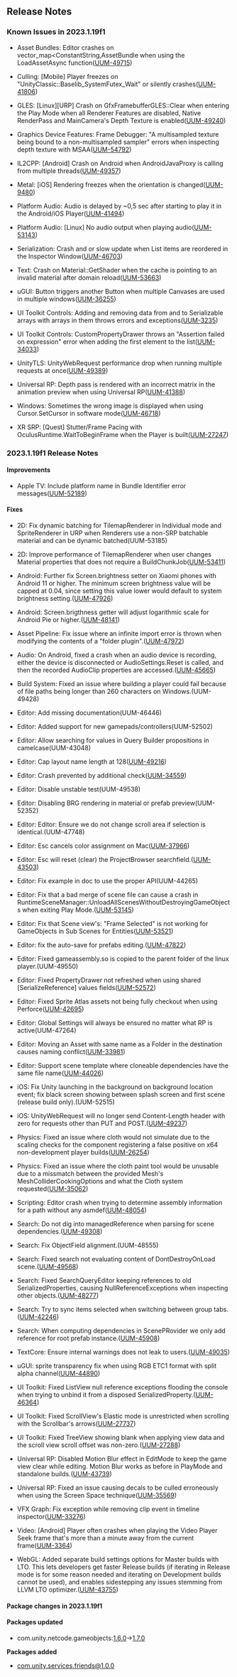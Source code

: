 ## Release Notes

### Known Issues in 2023.1.19f1

-   Asset Bundles: Editor crashes on vector_map\<ConstantString,AssetBundle when using the LoadAssetAsync function([UUM-49715](https://issuetracker.unity3d.com/issues/editor-crashes-on-vector-map-constantstring-assetbundle-when-using-the-loadassetasync-function))

-   Culling: \[Mobile\] Player freezes on \"UnityClassic::Baselib_SystemFutex_Wait\" or silently crashes([UUM-41806](https://issuetracker.unity3d.com/issues/android-player-freezes-on-unityclassic-baselib-systemfutex-wait-or-silently-crashes))

-   GLES: \[Linux\]\[URP\] Crash on GfxFramebufferGLES::Clear when entering the Play Mode when all Renderer Features are disabled, Native RenderPass and MainCamera\'s Depth Texture is enabled([UUM-49240](https://issuetracker.unity3d.com/issues/linux-urp-crash-on-gfxframebuffergles-clear-when-entering-the-play-mode-when-all-renderer-features-are-disabled-native-renderpass-and-maincameras-depth-texture-is-enabled))

-   Graphics Device Features: Frame Debugger: \"A multisampled texture being bound to a non-multisampled sampler\" errors when inspecting depth texture with MSAA([UUM-54792](https://issuetracker.unity3d.com/issues/frame-debugger-a-multisampled-texture-being-bound-to-a-non-multisampled-sampler-errors-when-inspecting-depth-texture-with-msaa))

-   IL2CPP: \[Android\] Crash on Android when AndroidJavaProxy is calling from multiple threads([UUM-49357](https://issuetracker.unity3d.com/issues/android-crash-on-android-when-androidjavaproxy-is-calling-from-multiple-threads))

-   Metal: \[iOS\] Rendering freezes when the orientation is changed([UUM-9480](https://issuetracker.unity3d.com/issues/ios-rendering-freezes-when-the-orientation-is-changed))

-   Platform Audio: Audio is delayed by \~0,5 sec after starting to play it in the Android/iOS Player([UUM-41494](https://issuetracker.unity3d.com/issues/audio-is-delayed-by-05-sec-after-starting-to-play-it-in-the-android-slash-ios-player))

-   Platform Audio: \[Linux\] No audio output when playing audio([UUM-53143](https://issuetracker.unity3d.com/issues/linux-no-audio-output-when-playing-audio))

-   Serialization: Crash and or slow update when List items are reordered in the Inspector Window([UUM-46703](https://issuetracker.unity3d.com/issues/crash-and-or-slow-update-when-list-items-are-reordered-in-the-inspector-window))

-   Text: Crash on Material::GetShader when the cache is pointing to an invalid material after domain reload([UUM-53663](https://issuetracker.unity3d.com/issues/crash-on-material-getshader-when-the-cache-is-pointing-to-an-invalid-material-after-domain-reload))

-   uGUI: Button triggers another Button when multiple Canvases are used in multiple windows([UUM-36255](https://issuetracker.unity3d.com/issues/button-triggers-another-button-when-multiple-canvases-are-used-in-multiple-windows))

-   UI Toolkit Controls: Adding and removing data from and to Serializable arrays with arrays in them throws errors and exceptions([UUM-3235](https://issuetracker.unity3d.com/issues/adding-and-removing-data-from-and-to-serializable-arrays-with-arrays-in-them-throws-errors-and-exceptions))

-   UI Toolkit Controls: CustomPropertyDrawer throws an \"Assertion failed on expression\" error when adding the first element to the list([UUM-34033](https://issuetracker.unity3d.com/issues/custompropertydrawer-throws-an-assertion-failed-on-expression-error-when-adding-the-first-element-to-the-list))

-   UnityTLS: UnityWebRequest performance drop when running multiple requests at once([UUM-49389](https://issuetracker.unity3d.com/issues/unitywebrequestexception-cannot-resolve-destination-host-errors-appear-when-making-multiple-http-get-requests-using-unitywebrequest-and-the-cysharp-dot-threading-dot-tasks))

-   Universal RP: Depth pass is rendered with an incorrect matrix in the animation preview when using Universal RP([UUM-41388](https://issuetracker.unity3d.com/issues/depth-pass-is-rendered-with-an-incorrect-matrix-in-the-animation-preview-when-using-universal-rp))

-   Windows: Sometimes the wrong image is displayed when using Cursor.SetCursor in software mode([UUM-46718](https://issuetracker.unity3d.com/issues/sometimes-the-wrong-image-is-displayed-when-using-cursor-dot-setcursor-in-software-mode))

-   XR SRP: \[Quest\] Stutter/Frame Pacing with OculusRuntime.WaitToBeginFrame when the Player is built([UUM-27247](https://issuetracker.unity3d.com/issues/quest-stutter-slash-frame-pacing-with-oculusruntime-dot-waittobeginframe-when-the-player-is-built))

### 2023.1.19f1 Release Notes

#### Improvements

-   Apple TV: Include platform name in Bundle Identifier error messages([UUM-52189](https://issuetracker.unity3d.com/issues/tvos-making-a-build-for-tvos-with-invalid-bundle-id-will-throw-an-error-saying-that-the-bundle-id-for-ios-is-invalid))

#### Fixes

-   2D: Fix dynamic batching for TilemapRenderer in Individual mode and SpriteRenderer in URP when Renderers use a non-SRP batchable material and can be dynamic batched(UUM-53185)

-   2D: Improve performance of TilemapRenderer when user changes Material properties that does not require a BuildChunkJob([UUM-53411](https://issuetracker.unity3d.com/issues/performance-gets-worse-when-updating-the-material-of-tilemap))

-   Android: Further fix Screen.brightness setter on Xiaomi phones with Android 11 or higher. The minimum screen brightness value will be capped at 0.04, since setting this value lower would default to system brightness setting.([UUM-47926](https://issuetracker.unity3d.com/issues/android-setting-screen-dot-brightness-does-nothing-when-built))

-   Android: Screen.brigthness getter will adjust logarithmic scale for Android Pie or higher.([UUM-48141](https://issuetracker.unity3d.com/issues/android-the-value-of-screen-dot-brightness-doesnt-match-the-devices-screen-brightness))

-   Asset Pipeline: Fix issue where an infinite import error is thrown when modifying the contents of a \"folder plugin\".([UUM-47972](https://issuetracker.unity3d.com/issues/an-infinite-import-error-is-thrown-when-modifying-the-contents-of-a-folder-plugin))

-   Audio: On Android, fixed a crash when an audio device is recording, either the device is disconnected or AudioSettings.Reset is called, and then the recorded AudioClip properties are accessed.([UUM-45665](https://issuetracker.unity3d.com/issues/android-crash-when-recording-audio-with-a-connected-bluetooth-audio-device-that-is-later-disconnected-on-android))

-   Build System: Fixed an issue where building a player could fail because of file paths being longer than 260 characters on Windows.(UUM-49428)

-   Editor: Add missing documentation(UUM-46446)

-   Editor: Added support for new gamepads/controllers(UUM-52502)

-   Editor: Allow searching for values in Query Builder propositions in camelcase(UUM-43048)

-   Editor: Cap layout name length at 128([UUM-49216](https://issuetracker.unity3d.com/issues/unity-crashes-due-to-the-long-layout-name))

-   Editor: Crash prevented by additional check([UUM-34559](https://issuetracker.unity3d.com/issues/crash-on-walktypetreeinternal-when-updating-field-on-a-scriptable-object))

-   Editor: Disable unstable test(UUM-49538)

-   Editor: Disabling BRG rendering in material or prefab preview(UUM-52352)

-   Editor: Editor: Ensure we do not change scroll area if selection is identical.(UUM-47748)

-   Editor: Esc cancels color assignment on Mac([UUM-37966](https://issuetracker.unity3d.com/issues/color-selection-by-the-mouse-cursor-is-still-enabled-when-the-esc-button-is-pressed))

-   Editor: Esc will reset (clear) the ProjectBrowser searchfield.([UUM-43503](https://issuetracker.unity3d.com/issues/different-results-in-search-field-in-console-and-project-window-when-pressing-the-esc-key))

-   Editor: Fix example in doc to use the proper API(UUM-44265)

-   Editor: Fix that a bad merge of scene file can cause a crash in RuntimeSceneManager::UnloadAllScenesWithoutDestroyingGameObjects when exiting Play Mode.([UUM-53145](https://issuetracker.unity3d.com/issues/crash-on-runtimescenemanager-unloadallsceneswithoutdestroyinggameobjects-when-exiting-play-mode))

-   Editor: Fix that Scene view\'s: \"Frame Selected\" is not working for GameObjects in Sub Scenes for Entities([UUM-53521](https://issuetracker.unity3d.com/issues/frame-selected-and-lock-view-to-selected-broken-in-subscenes-windows))

-   Editor: fix the auto-save for prefabs editing.([UUM-47822](https://issuetracker.unity3d.com/issues/linux-the-prefab-input-fields-latest-changes-are-lost-when-exiting-prefab-edit-mode-when-auto-save-is-enabled))

-   Editor: Fixed gameassembly.so is copied to the parent folder of the linux player.(UUM-49550)

-   Editor: Fixed PropertyDrawer not refreshed when using shared \[SerializeReference\] values fields([UUM-52572](https://issuetracker.unity3d.com/issues/propertydrawer-is-not-refreshing-when-populating-serializereference-fields-in-the-inspector-window))

-   Editor: Fixed Sprite Atlas assets not being fully checkout when using Perforce([UUM-42695](https://issuetracker.unity3d.com/issues/dot-spriteatlasv2-file-is-not-checked-out-to-version-control-when-sprite-atlas-is-edited-after-hitting-check-out-meta))

-   Editor: Global Settings will always be ensured no matter what RP is active(UUM-47264)

-   Editor: Moving an Asset with same name as a Folder in the destination causes naming conflict([UUM-33981](https://issuetracker.unity3d.com/issues/moving-an-asset-with-same-name-as-a-folder-in-the-destination-causes-naming-conflict))

-   Editor: Support scene template where cloneable dependencies have the same file name([UUM-44026](https://issuetracker.unity3d.com/issues/gameobjects-are-not-created-properly-when-a-scene-is-created-from-a-template-with-assets-of-the-same-name-but-different-path))

-   iOS: Fix Unity launching in the background on background location event; fix black screen showing between splash screen and first scene (release build only).(UUM-52515)

-   iOS: UnityWebRequest will no longer send Content-Length header with zero for requests other than PUT and POST.([UUM-49237](https://issuetracker.unity3d.com/issues/content-length-header-is-added-when-using-unitywebrequest-to-get-requests-on-ios))

-   Physics: Fixed an issue where cloth would not simulate due to the scaling checks for the component registering a false positive on x64 non-development player builds([UUM-26254](https://issuetracker.unity3d.com/issues/gameobjects-dont-interact-with-other-gameobjects-when-the-cloth-component-is-applied))

-   Physics: Fixed an issue where the cloth paint tool would be unusable due to a missmatch between the provided Mesh\'s MeshColliderCookingOptions and what the Cloth system requested([UUM-35062](https://issuetracker.unity3d.com/issues/cloth-cannot-use-paint-tool))

-   Scripting: Editor crash when trying to determine assembly information for a path without any asmdef([UUM-48054](https://issuetracker.unity3d.com/issues/crash-on-gettargetassemblybyscriptpath-when-a-po-file-in-the-packages-directory-is-not-under-an-assembly-definition))

-   Search: Do not dig into managedReference when parsing for scene dependencies.([UUM-49308](https://issuetracker.unity3d.com/issues/freeze-when-searching-for-references-while-cyclic-references-are-present))

-   Search: Fix ObjectField alignment.(UUM-48555)

-   Search: Fixed search not evaluating content of DontDestroyOnLoad scene.([UUM-49568](https://issuetracker.unity3d.com/issues/search-does-not-evaluate-objects-when-they-are-in-the-dontdestroyonload-scene))

-   Search: Fixed SearchQueryEditor keeping references to old SerializedProperties, causing NullReferenceExceptions when inspecting other objects.([UUM-48277](https://issuetracker.unity3d.com/issues/search-console-displays-errors-and-search-window-becomes-totally-black))

-   Search: Try to sync items selected when switching between group tabs.([UUM-42246](https://issuetracker.unity3d.com/issues/preset-window-selection-does-not-match-when-switching-tabs))

-   Search: When computing dependencies in ScenePRovider we only add reference for root prefab instance.([UUM-45908](https://issuetracker.unity3d.com/issues/nested-gameobjects-of-a-prefab-are-shown-in-the-hierarchy-window-when-using-find-references-in-scene-if-using-advanced-search-engine))

-   TextCore: Ensure internal warnings does not leak to users.([UUM-49035](https://issuetracker.unity3d.com/issues/the-character-with-unicode-value-x-was-not-found-dot-dot-dot-warning-message-is-constantly-being-logged-in-the-console-when-selecting-text-gameobject-in-the-hierarchy))

-   uGUI: sprite transparency fix when using RGB ETC1 format with split alpha channel([UUM-44890](https://issuetracker.unity3d.com/issues/android-sprite-transparency-does-not-work-when-using-rgb-etc1-format-with-split-alpha-channel))

-   UI Toolkit: Fixed ListView null reference exceptions flooding the console when trying to unbind it from a disposed SerializedProperty.([UUM-46364](https://issuetracker.unity3d.com/issues/nullreferenceexception-is-flooded-when-exiting-play-mode-while-inspector-is-displaying-a-list-whose-contents-are-generated-at-runtime))

-   UI Toolkit: Fixed ScrollView\'s Elastic mode is unrestricted when scrolling with the Scrollbar\'s arrows([UUM-27737](https://issuetracker.unity3d.com/issues/ui-toolkit-scrollviews-elastic-mode-is-unrestricted-when-scrolling-with-the-scrollbars-arrows))

-   UI Toolkit: Fixed TreeView showing blank when applying view data and the scroll view scroll offset was non-zero.([UUM-27288](https://issuetracker.unity3d.com/issues/library-becomes-blank-until-its-updated-when-undoing-actions-in-ui-builder-if-tree-view-is-scrolled-down))

-   Universal RP: Disabled Motion Blur effect in EditMode to keep the game view clear while editing. Motion Blur works as before in PlayMode and standalone builds.([UUM-43739](https://issuetracker.unity3d.com/issues/urp-fov-input-in-camera-inspector-component-doesnt-reflect-the-angle-correctly-when-typing-the-value))

-   Universal RP: Fixed an issue causing decals to be culled erroneously when using the Screen Space technique([UUM-35569](https://issuetracker.unity3d.com/issues/urp-unrelated-decals-are-culled-when-using-screen-space-technique))

-   VFX Graph: Fix exception while removing clip event in timeline inspector([UUM-33276](https://issuetracker.unity3d.com/issues/vfx-editing-single-events-in-vfx-control-clip-inspector-not-working-correctly))

-   Video: \[Android\] Player often crashes when playing the Video Player Seek frame that\'s more than a minute away from the current frame([UUM-3364](https://issuetracker.unity3d.com/issues/android-player-often-crashes-when-playing-the-video-player-seek-frame-thats-more-than-a-minute-away-from-the-current-frame))

-   WebGL: Added separate build settings options for Master builds with LTO. This lets developers get faster Release builds (if iterating in Release mode is for some reason needed and iterating on Development builds cannot be used), and enables sidestepping any issues stemming from LLVM LTO optimizer.([UUM-43755](https://issuetracker.unity3d.com/issues/webgl-player-crashes-when-the-code-optimization-setting-is-set-to-runtime-speed-and-the-zipfile-dot-extracttodirectory-method-is-used))

#### Package changes in 2023.1.19f1

#### Packages updated

-   com.unity.netcode.gameobjects:[1.6.0](https://docs.unity3d.com/Packages/com.unity.netcode.gameobjects@1.6//changelog/CHANGELOG.html)&#x2192;[1.7.0](https://docs.unity3d.com/Packages/com.unity.netcode.gameobjects@1.7//changelog/CHANGELOG.html)

**Packages added**

-   [com.unity.services.friends@1.0.0](https://docs.unity3d.com/Packages/com.unity.services.friends@1.0//changelog/CHANGELOG.html)
